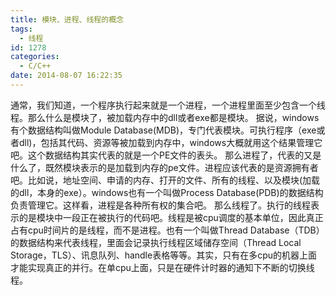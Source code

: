 ```yaml
---
title: 模块、进程、线程的概念
tags:
  - 线程
id: 1278
categories:
  - C/C++
date: 2014-08-07 16:22:35
---
```


通常，我们知道，一个程序执行起来就是一个进程，一个进程里面至少包含一个线程。那么什么是模块了，被加载内存中的dll或者exe都是模块。
据说，windows有个数据结构叫做Module Database(MDB)，专门代表模块。可执行程序（exe或者dll)，包括其代码、资源等被加载到内存中，windows大概就用这个结果管理它吧。这个数据结构其实代表的就是一个PE文件的表头。
那么进程了，代表的又是什么了，既然模块表示的是加载到内存的pe文件。进程应该代表的是资源拥有者吧。比如说，地址空间、申请的内存、打开的文件、所有的线程、以及模块(加载的dll，本身的exe）。windows也有一个叫做Process Database(PDB)的数据结构负责管理它。这样看，进程是各种所有权的集合吧。
那么线程了。执行的线程表示的是模块中一段正在被执行的代码吧。线程是被cpu调度的基本单位，因此真正占有cpu时间片的是线程，而不是进程。也有一个叫做Thread Database（TDB）的数据结构来代表线程，里面会记录执行线程区域储存空间（Thread Local Storage，TLS）、讯息队列、handle表格等等。其实，只有在多cpu的机器上面才能实现真正的并行。在单cpu上面，只是在硬件计时器的通知下不断的切换线程。